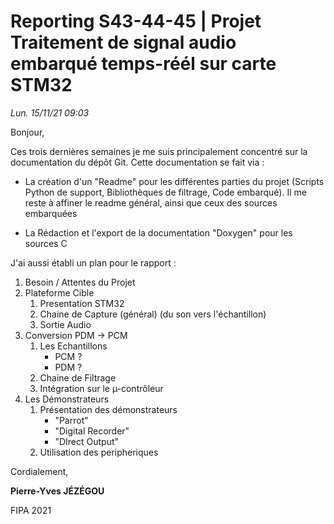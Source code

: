 # Reporting S43-44-45 | Projet Traitement de signal audio embarqué temps-réél sur carte STM32

 *Lun. 15/11/21 09:03*

Bonjour,

Ces trois dernières semaines je me suis principalement concentré sur la documentation du dépôt Git. Cette documentation se fait via :
- La création d'un "Readme" pour les différentes parties du projet (Scripts Python de support, Bibliothèques de filtrage, Code embarqué).
Il me reste à affiner le readme général, ainsi que ceux des sources embarquées

- La Rédaction et l'export de la documentation "Doxygen" pour les sources C


J'ai aussi établi un plan pour le rapport :
<ol>
    <li>
        Besoin / Attentes du Projet
    </li>
    <li>
        Plateforme Cible
        <ol>
            <li>Presentation STM32</li>
            <li>Chaine de Capture (général) (du son vers l'échantillon)</li>
            <li>Sortie Audio</li>
        </ol>
    </li>
    <li>Conversion PDM -> PCM
        <ol>
            <li>Les Echantillons
                <ul>
                    <li>PCM ?</li>
                    <li>PDM ?</li>
                </ul>
            <li>Chaine de Filtrage</li>
            <li>Intégration sur le µ-contrôleur
        </ol>    
    </li>
    <li>
        Les Démonstrateurs
        <ol>
            <li>Présentation des démonstrateurs
                <ul>
                    <li>"Parrot"</li>
                    <li>"Digital Recorder"</li>
                    <li>"DIrect Output"</li>
                </ul>
            </li>
            <li>Utilisation des peripheriques</li>
        </ol>
    </li>
</ol>

Cordialement,

**Pierre-Yves JÉZÉGOU**

FIPA 2021
